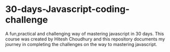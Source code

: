 # 30-days-Javascript-coding-challenge

A fun,practical and challenging way of mastering javascript in 30 days. This course was created by Hitesh Choudhury and this repository documents my journey in completing the challenges on the way to mastering javascript. 
